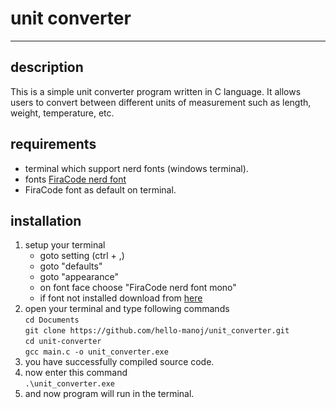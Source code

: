 
# unit converter
___
## description

This is a simple unit converter program written in C language. It allows users to convert between different units of measurement such as length, weight, temperature, etc.


## requirements

- terminal which support nerd fonts (windows terminal).
- fonts [FiraCode nerd font](https://github.com/ryanoasis/nerd-fonts/releases/download/v3.2.1/FiraCode.zip)
- FiraCode font as default on terminal.

## installation

1. setup your terminal
	 - goto setting (ctrl + ,)
	 - goto "defaults"
	 - goto "appearance"
	 - on font face choose "FiraCode nerd font mono"
	 - if font not installed download from [here](https://github.com/ryanoasis/nerd-fonts/releases/download/v3.2.1/FiraCode.zip)
2. open your terminal and type following commands <br>
		```cd Documents```<br>
		```git clone https://github.com/hello-manoj/unit_converter.git```<br>
		```cd unit-converter```<br>
		```gcc main.c -o unit_converter.exe```<br>
3. you have successfully compiled source code.
4. now enter this command <br>
		```.\unit_converter.exe```<br>
5. and now program will run in the terminal.
